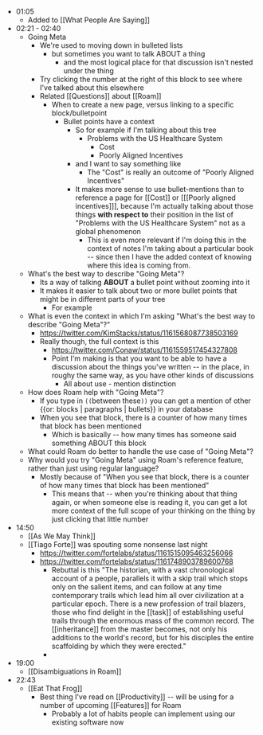 - 01:05
    - Added to [[What People Are Saying]]
- 02:21 - 02:40
    - Going Meta
        - We're used to moving down in bulleted lists
            - but sometimes you want to talk ABOUT a thing
                - and the most logical place for that discussion isn't nested under the thing
        - Try clicking the number at the right of this block to see where I've talked about this elsewhere
        - Related [[Questions]] about [[Roam]]
            - When to create a new page, versus linking to a specific block/bulletpoint
                - Bullet points have a context
                    - So for example if I'm talking about this tree 
                        - Problems with the US Healthcare System
                            - Cost
                            - Poorly Aligned Incentives
                    - and I want to say something like
                        - The "Cost" is really an outcome of "Poorly Aligned Incentives"
                    - It makes more sense to use bullet-mentions than to reference a page for [[Cost]] or [[[Poorly aligned incentives]]], because I'm actually talking about those things **with respect to** their position in the list of "Problems with the US Healthcare System" not as a global phenomenon
                        - This is even more relevant if I'm doing this in the context of notes I'm taking about a particular book -- since then I have the added context of knowing where this idea is coming from.
    - What's the best way to describe "Going Meta"?
        - Its a way of talking __ABOUT__ a bullet point without zooming into it
        - It makes it easier to talk about two or more bullet points that might be in different parts of your tree
            - For example
    - What is even the context in which I'm asking "What's the best way to describe "Going Meta"?"
        - https://twitter.com/KimStacks/status/1161568087738503169
        - Really though, the full context is this
            - https://twitter.com/Conaw/status/1161559517454327808
            - Point I'm making is that you want to be able to have a discussion about the things you've written -- in the place, in roughy the same way, as you have other kinds of discussions
                - All about use - mention distinction
    - How does Roam help with "Going Meta"?
        - If you type in `((`between these`))` you can get a mention of other {{or: blocks | paragraphs | bullets}} in your database
        - When you see that block, there is a counter of how many times that block has been mentioned
            - Which is basically -- how many times has someone said something ABOUT this block
    - What could Roam do better to handle the use case of "Going Meta"?
    - Why would you try "Going Meta" using Roam's reference feature, rather than just using regular language?
        - Mostly because of "When you see that block, there is a counter of how many times that block has been mentioned"
            - This means that -- when you're thinking about that thing again, or when someone else is reading it, you can get a lot more context of the full scope of your thinking on the thing by just clicking that little number
- 14:50
    - [[As We May Think]]
    - [[Tiago Forte]] was spouting some nonsense last night
        - https://twitter.com/fortelabs/status/1161515095463256066
        - https://twitter.com/fortelabs/status/1161748903789600768
            - Rebuttal is this "The historian, with a vast chronological account of a people, parallels it with a skip trail which stops only on the salient items, and can follow at any time contemporary trails which lead him all over civilization at a particular epoch. There is a new profession of trail blazers, those who find delight in the [[task]] of establishing useful trails through the enormous mass of the common record. The [[inheritance]] from the master becomes, not only his additions to the world's record, but for his disciples the entire scaffolding by which they were erected."
            - 
- 19:00
    - [[Disambiguations in Roam]]
- 22:43
    - [[Eat That Frog]]
        - Best thing I've read on [[Productivity]] -- will be using for a number of upcoming [[Features]] for Roam
            - Probably a lot of habits people can implement using our existing software now
